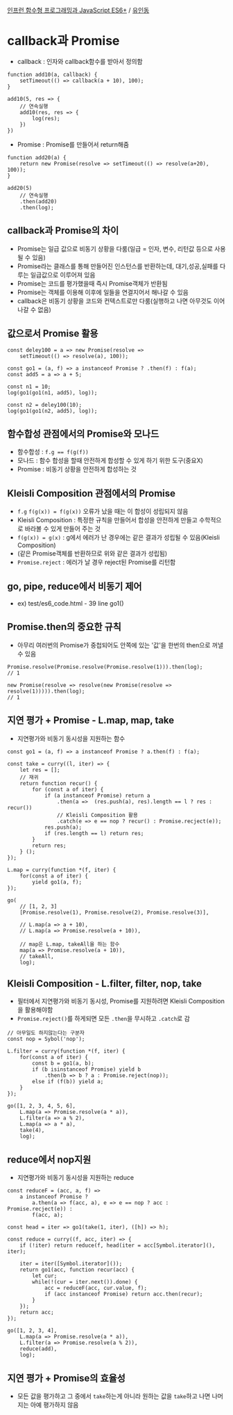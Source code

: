 [인프런 함수형 프로그래밍과 JavaScript ES6+](https://inf.run/3PMF) / [유인동](https://www.inflearn.com/users/31989)  

# callback과 Promise
- callback : 인자와 callback함수를 받아서 정의함
```
function add10(a, callback) {
    setTimeout(() => callback(a + 10), 100);
}

add10(5, res => {
    // 연속실행
    add10(res, res => {
        log(res);
    })
})
```

- Promise : Promise를 만들어서 return해줌
```
function add20(a) {
    return new Promise(resolve => setTimeout(() => resolve(a+20), 100));
}

add20(5)
    // 연속실행
    .then(add20)
    .then(log);
```

## callback과 Promise의 차이
- Promise는 일급 값으로 비동기 상황을 다룸(일급 = 인자, 변수, 리턴값 등으로 사용될 수 있음)
- Promise라는 클래스를 통해 만들어진 인스턴스를 반환하는데, 대기,성공,실패를 다루는 일급값으로 이루어져 있음
- Promise는 코드를 평가했을때 즉시 Promise객체가 반환됨
- Promise는 객체를 이용해 이후에 일들을 연결지어서 해나갈 수 있음
- callback은 비동기 상황을 코드와 컨텍스트로만 다룸(실행하고 나면 아무것도 이어나갈 수 없음)


## 값으로서 Promise 활용
```
const deley100 = a => new Promise(resolve => 
    setTimeout(() => resolve(a), 100));

const go1 = (a, f) => a instanceof Promise ? .then(f) : f(a);
const add5 = a => a + 5;

const n1 = 10;
log(go1(go1(n1, add5), log));

const n2 = deley100(10);
log(go1(go1(n2, add5), log));
```


## 함수합성 관점에서의 Promise와 모나드
- 함수합성 : `f.g == f(g(f))`
- 모나드 : 함수 합성을 할때 안전하게 합성할 수 있게 하기 위한 도구(중요X)
- Promise : 비동기 상황을 안전하게 합성하는 것


## Kleisli Composition 관점에서의 Promise
- `f.g` `f(g(x)) = f(g(x))` 오류가 났을 때는 이 합성이 성립되지 않음
- Kleisli Composition : 특정한 규칙을 만들어서 합성을 안전하게 만들고 수학적으로 바라볼 수 있게 만들어 주는 것
- `f(g(x)) = g(x)` : g에서 에러가 난 경우에는 같은 결과가 성립될 수 있음(Kleisli Composition)
- (같은 Promise객체를 반환하므로 위와 같은 결과가 성립됨)
- `Promise.reject` : 에러가 날 경우 reject된 Promise를 리턴함


## go, pipe, reduce에서 비동기 제어
- ex) test/es6_code.html - 39 line go1()


## Promise.then의 중요한 규칙
- 아무리 여러번의 Promise가 중첩되어도 안쪽에 있는 '값'을 한번의 then으로 꺼낼 수 있음
```
Promise.resolve(Promise.resolve(Promise.resolve(1))).then(log);
// 1

new Promise(resolve => resolve(new Promise(resolve => resolve(1))))).then(log);
// 1
```

## 지연 평가 + Promise - L.map, map, take
- 지연평가와 비동기 동시성을 지원하는 함수
```
const go1 = (a, f) => a instanceof Promise ? a.then(f) : f(a);

const take = curry((l, iter) => {
    let res = [];
    // 재귀
    return function recur() {
        for (const a of iter) {
            if (a instanceof Promise) return a
                .then(a =>  (res.push(a), res).length == l ? res : recur())
                // Kleisli Composition 활용
                .catch(e => e == nop ? recur() : Promise.recject(e));
            res.push(a);
            if (res.length == l) return res;
        }
        return res;
    } ();
});

L.map = curry(function *(f, iter) {
    for(const a of iter) {
        yield go1(a, f);
});

go(
    // [1, 2, 3]
    [Promise.resolve(1), Promise.resolve(2), Promise.resolve(3)],

    // L.map(a => a + 10),
    // L.map(a => Promise.resolve(a + 10)),

    // map은 L.map, takeAll을 하는 함수
    map(a => Promise.resolve(a + 10)),
    // takeAll,
    log);
```

## Kleisli Composition - L.filter, filter, nop, take
- 필터에서 지연평가와 비동기 동시성, Promise를 지원하려면 Kleisli Composition을 활용해야함
- `Promise.reject()`를 하게되면 모든 `.then`을 무시하고 `.catch`로 감
```
// 아무일도 하지않는다는 구분자
const nop = Sybol('nop');

L.filter = curry(function *(f, iter) {
    for(const a of iter) {
        const b = go1(a, b);
        if (b isinstanceof Promise) yield b
            .then(b => b ? a : Promise.reject(nop));
        else if (f(b)) yield a;
    }
});

go([1, 2, 3, 4, 5, 6],
    L.map(a => Promise.resolve(a * a)),
    L.filter(a => a % 2),
    L.map(a => a * a),
    take(4),
    log);
```

## reduce에서 nop지원
- 지연평가와 비동기 동시성을 지원하는 reduce
```
const reduceF = (acc, a, f) => 
    a instanceof Promise ? 
        a.then(a => f(acc, a), e => e == nop ? acc : Promise.recject(e)) : 
        f(acc, a);

const head = iter => go1(take(1, iter), ([h]) => h);

const reduce = curry((f, acc, iter) => {
    if (!iter) return reduce(f, head(iter = acc[Symbol.iterator](), iter);

    iter = iter([Symbol.iterator]());
    return go1(acc, function recur(acc) {
        let cur;
        while(!(cur = iter.next()).done) {
            acc = reduceF(acc, cur.value, f);
            if (acc instanceof Promise) return acc.then(recur);
        }
    });
    return acc;
});

go([1, 2, 3, 4],
    L.map(a => Promise.resolve(a * a)),
    L.filter(a => Promise.resolve(a % 2)),
    reduce(add),
    log);
```

## 지연 평가 + Promise의 효율성
- 모든 값을 평가하고 그 중에서 `take`하는게 아니라 원하는 값을 `take`하고 나면 나머지는 아예 평가하지 않음
